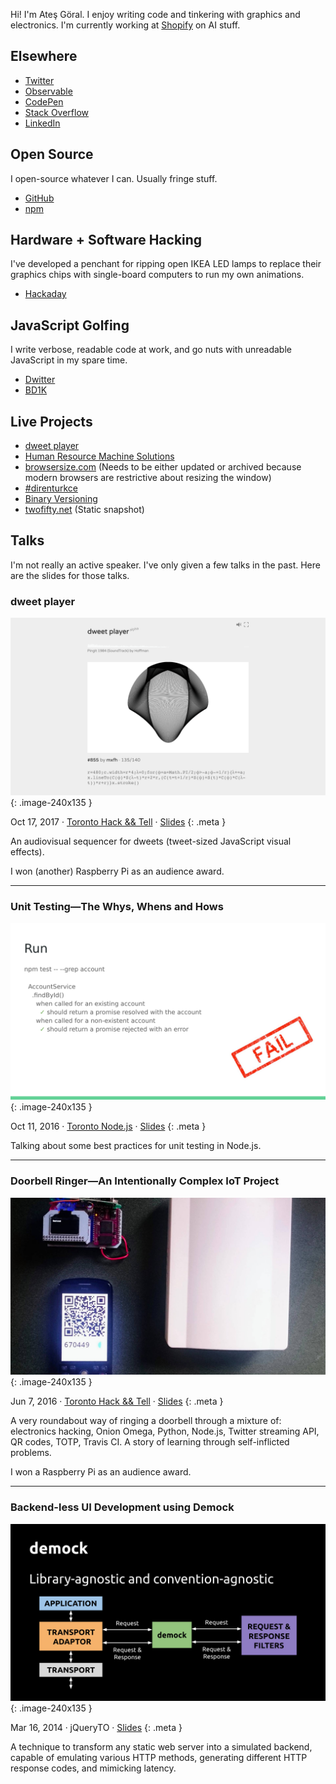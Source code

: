 Hi! I'm Ateş Göral. I enjoy writing code and tinkering with graphics and electronics. I'm currently working at [Shopify](https://www.shopify.com) on AI stuff.

## Elsewhere

- [Twitter](https://twitter.com/atesgoral)
- [Observable](https://observablehq.com/@atesgoral)
- [CodePen](https://codepen.io/atesgoral/)
- [Stack Overflow](https://stackoverflow.com/users/23501/ates-goral)
- [LinkedIn](https://www.linkedin.com/in/atesgoral/)

## Open Source

I open-source whatever I can. Usually fringe stuff.

- [GitHub](https://github.com/atesgoral)
- [npm](https://www.npmjs.com/~atesgoral)

## Hardware + Software Hacking

I've developed a penchant for ripping open IKEA LED lamps to replace their graphics chips with single-board computers to run my own animations.

- [Hackaday](https://hackaday.io/atesgoral)

## JavaScript Golfing

I write verbose, readable code at work, and go nuts with unreadable JavaScript in my spare time.

- [Dwitter](https://www.dwitter.net/u/magna/top)
- [BD1K](https://atesgoral.github.io/bd1k/)

## Live Projects

- [dweet player](https://dweetplayer.net)
- [Human Resource Machine Solutions](http://atesgoral.github.io/hrm-solutions/)
- [browsersize.com](https://browsersize.com) (Needs to be either updated or archived because modern browsers are restrictive about resizing the window)
- [#direnturkce](https://direnturkce.org)
- [Binary Versioning](https://binver.org/)
- [twofifty.net](http://twofifty.net) (Static snapshot)

## Talks

I'm not really an active speaker. I've only given a few talks in the past. Here are the slides for those talks.

### dweet player

![dweet player](i/dweet-player.png "UI showing a dweet along with its code")
{: .image-240x135 }

Oct 17, 2017 &middot; [Toronto Hack && Tell](https://www.meetup.com/Toronto-Hack-and-Tell/) &middot; [Slides](https://speakerdeck.com/atesgoral/dweet-player)
{: .meta }

An audiovisual sequencer for dweets (tweet-sized JavaScript visual effects).

I won (another) Raspberry Pi as an audience award.

---

### Unit Testing—The Whys, Whens and Hows

![Unit Testing—The Whys, Whens and Hows](i/unit-testing-the-whys-whens-and-hows.png "Example of a passing but faulty unit test")
{: .image-240x135 }

Oct 11, 2016 &middot; [Toronto Node.js](https://www.meetup.com/toronto-node-js/) &middot; [Slides](https://speakerdeck.com/atesgoral/unit-testing-the-whys-whens-and-hows)
{: .meta }

Talking about some best practices for unit testing in Node.js.

---

### Doorbell Ringer—An Intentionally Complex IoT Project

![Doorbell Ringer](i/doorbell-ringer.jpg "A doorbell, a mobile phone, and an Onion Omega")
{: .image-240x135 }

Jun 7, 2016 &middot; [Toronto Hack && Tell](https://www.meetup.com/Toronto-Hack-and-Tell/) &middot; [Slides](https://speakerdeck.com/atesgoral/doorbell-ringer)
{: .meta }

A very roundabout way of ringing a doorbell through a mixture of: electronics hacking, Onion Omega, Python, Node.js, Twitter streaming API, QR codes, TOTP, Travis CI. A story of learning through self-inflicted problems.

I won a Raspberry Pi as an audience award.

---

### Backend-less UI Development using Demock

![Demock diagram](i/backend-less-ui-development.png "Diagram showing where Demock sits in the development environment")
{: .image-240x135 }

Mar 16, 2014 &middot; jQueryTO &middot; [Slides](https://speakerdeck.com/atesgoral/backend-less-ui-development)
{: .meta }

A technique to transform any static web server into a simulated backend, capable of emulating various HTTP methods, generating different HTTP response codes, and mimicking latency.

